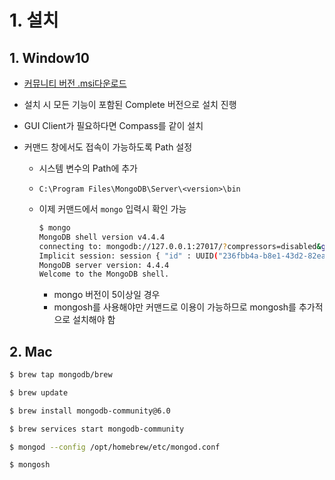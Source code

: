 # 1. 설치

## 1. Window10

- [커뮤니티 버전 .msi다운로드](https://www.mongodb.com/try/download/community)
- 설치 시 모든 기능이 포함된 Complete 버전으로 설치 진행

- GUI Client가 필요하다면 Compass를 같이 설치

- 커맨드 창에서도 접속이 가능하도록 Path 설정

  - 시스템 변수의 Path에 추가
  - `C:\Program Files\MongoDB\Server\<version>\bin`

  - 이제 커맨드에서 `mongo` 입력시 확인 가능

    ```bash
    $ mongo
    MongoDB shell version v4.4.4
    connecting to: mongodb://127.0.0.1:27017/?compressors=disabled&gssapiServiceName=mongodb
    Implicit session: session { "id" : UUID("236fbb4a-b8e1-43d2-82ea-08158012cc38") }
    MongoDB server version: 4.4.4
    Welcome to the MongoDB shell.
    ```

    - mongo 버전이 5이상일 경우
    - mongosh를 사용해야만 커맨드로 이용이 가능하므로 mongosh를 추가적으로 설치해야 함

## 2. Mac

```bash
$ brew tap mongodb/brew

$ brew update

$ brew install mongodb-community@6.0

$ brew services start mongodb-community

$ mongod --config /opt/homebrew/etc/mongod.conf

$ mongosh
```
